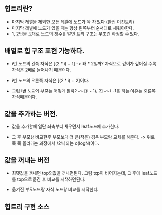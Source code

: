 ## 힙트리란?

- 마지막 레벨을 제외한 모든 레벨에 노드가 꽉 차 있다 (완전 이진트리)
- 마지막 레벨에 노드가 있을 때는 항상 왼쪽부터 순서대로 채워야한다.
- 1, 2번을 토대로 노드의 갯수를 알면 트리 구조는 무조건 확정할 수 있다.

## 배열로 힙 구조 표현 가능하다.

- i번 노드의 왼쪽 자식은 [(2 * i) + 1]  -> 왜 * 2일까? 자식으로 깊이가 깊어질 수록 자식은 2배로 늘어나기 때문이다.

- i번 노드의 오른쪽 자식은 [(2 * i) + 2]이다.

- 그럼 i번 노드의 부모는 어떻게 될까? -> [(i - 1)/ 2] -> i -1을 하는 이유는 오른쪽 자식때문이다.

## 값을 추가하는 버전. 

- 값을 추가할때 일단 좌측부터 채우면서 leaf노드에 추가한다.

-  그 후 부모랑 비교한후 부모보다 더 큰(작은) 경우 부모랑 교체를 해준다.  -> 위로 쭉 쭉 올라가는 과정에서 /2씩 되는 o(logN)이다.



## 값을 꺼내는 버전

- 최댓값을 꺼내면 top의값을 꺼내면된다. 그럼 top이 비어지는데, 그 후에 leaf노드를 top으로 옮긴 후 비교를 시작하면된다.

- 옮겨진 부모노드랑 자식 노드랑 비교를 시작한다. 

## 힙트리 구현 소스
````

````